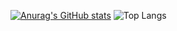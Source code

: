 [![Anurag's GitHub stats](https://github-readme-stats.vercel.app/api?username=favy-codez)](https://github.com/anuraghazra/github-readme-stats)
![Top Langs](https://github-readme-stats.vercel.app/api/top-langs/?username=favy-codez&layout=compact)
